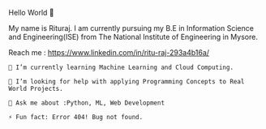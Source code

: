 Hello World 👋

My name is Rituraj. I am currently pursuing my B.E in Information Science and Engineering(ISE) from The National Institute of Engineering in Mysore.

Reach me : https://www.linkedin.com/in/ritu-raj-293a4b16a/

    🌱 I’m currently learning Machine Learning and Cloud Computing.

    🤔 I’m looking for help with applying Programming Concepts to Real World Projects.

    💬 Ask me about :Python, ML, Web Development
    
    ⚡ Fun fact: Error 404! Bug not found.
